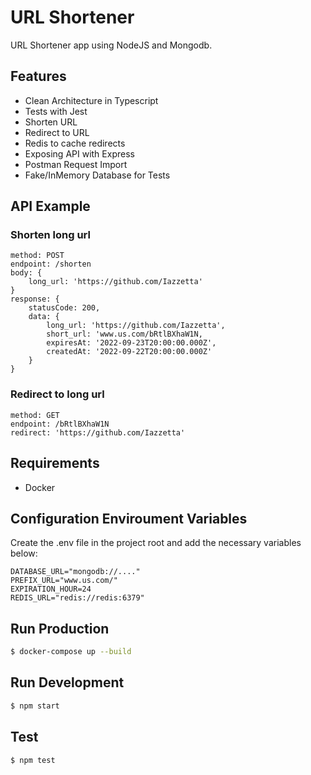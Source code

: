 # URL Shortener

URL Shortener app using NodeJS and Mongodb.

## Features

- Clean Architecture in Typescript
- Tests with Jest
- Shorten URL
- Redirect to URL
- Redis to cache redirects
- Exposing API with Express
- Postman Request Import
- Fake/InMemory Database for Tests

## API Example

### Shorten long url
```
method: POST
endpoint: /shorten
body: {
    long_url: 'https://github.com/Iazzetta'
}
response: {
    statusCode: 200,
    data: {
        long_url: 'https://github.com/Iazzetta',
        short_url: 'www.us.com/bRtlBXhaW1N,
        expiresAt: '2022-09-23T20:00:00.000Z',
        createdAt: '2022-09-22T20:00:00.000Z'
    }
}
```

### Redirect to long url
```
method: GET
endpoint: /bRtlBXhaW1N
redirect: 'https://github.com/Iazzetta'
```

## Requirements

- Docker

## Configuration Enviroument Variables

Create the .env file in the project root and add the necessary variables below:

```
DATABASE_URL="mongodb://...."
PREFIX_URL="www.us.com/"
EXPIRATION_HOUR=24
REDIS_URL="redis://redis:6379"
```

## Run Production

```bash
$ docker-compose up --build
```

## Run Development
```bash
$ npm start
```

## Test

```bash
$ npm test
```
